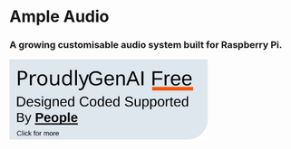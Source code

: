 # Ample Audio
### A growing customisable audio system built for Raspberry Pi.

[<img src="../noai.svg" alt="Badge displaying stance on AI in this project. Reads Proudly GenAI free. Designed, Coded and supported by people." width="350"/>](ai.md)
